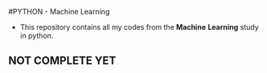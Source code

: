 #PYTHON -  Machine Learning

* This repository contains all my codes from the **Machine** **Learning** study in python.

## NOT COMPLETE YET
